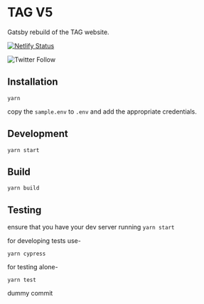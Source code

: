 # TAG V5

Gatsby rebuild of the TAG website.

[![Netlify Status](https://api.netlify.com/api/v1/badges/4dcee2e8-0ff5-4db4-9a96-ed82462bf64b/deploy-status)](https://app.netlify.com/sites/tagd8-gatsby/deploys)

![Twitter Follow](https://img.shields.io/twitter/follow/thirdandgrove.svg?label=Third%20%26%20Grove&style=social)

## Installation

```shell
yarn
```

copy the `sample.env` to `.env` and add the appropriate credentials.

## Development

```shell
yarn start
```

## Build

```shell
yarn build
```

## Testing

ensure that you have your dev server running `yarn start`

for developing tests use-

```shell
yarn cypress
```

for testing alone-

```shell
yarn test
```

dummy commit
